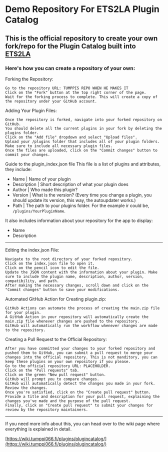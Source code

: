# Demo Repository For ETS2LA Plugin Catalog

## This is the official repository to create your own fork/repo for the Plugin Catalog built into [ETS2LA](https://github.com/Tumppi066/Euro-Truck-Simulator-2-Lane-Assist)

### Here's how you can create a repository of your own:

Forking the Repository:

    Go to the repository URL: TUMPPIS REPO WHEN HE MAKES IT
    Click on the "Fork" button at the top right corner of the page.
    Wait for the forking process to complete. This will create a copy of the repository under your GitHub account.

Adding Your Plugin Files:

    Once the repository is forked, navigate into your forked repository on GitHub.
    You should delete all the current plugins in your fork by deleting the plugins folder.
    Click on the "Add file" dropdown and select "Upload files".
    Upload your /plugins folder that includes all of your plugin folders. Make sure to include all necessary plugin files.
    Once the files are uploaded, click on the "Commit changes" button to commit your changes.

Guide to the plugin_index.json file
This file is a list of plugins and attributes, they include:
- Name | Name of your plugin
- Description | Short description of what your plugin does
- Author | Who made this plugin?
- Version | What is the version? (Every time you change a plugin, you should update its version, this way, the autoupdater works.)
- Path | The path to your plugins folder. For the example ir could be, ```/plugins/YourPluginName```.

It also includes information about your repository for the app to display:
- Name 
- Description
--------------

Editing the index.json File:

    Navigate to the root directory of your forked repository.
    Click on the index.json file to open it.
    Click on the pencil icon to edit the file.
    Update the JSON content with the information about your plugin. Make sure to include the plugin name, description, author, version, compatibility, and path.
    After making the necessary changes, scroll down and click on the "Commit changes" button to save your modifications.

Automated GitHub Action for Creating plugin.zip:

    GitHub Actions can automate the process of creating the main.zip file for your plugin.
    A GitHub Action in your repository will automatically create the main.zip file whenever changes are pushed to the repository.
    GitHub will automatically run the workflow whenever changes are made to the repository.

Creating a Pull Request to the Official Repository:

    After you have committed your changes to your forked repository and pushed them to GitHub, you can submit a pull request to merge your changes into the official repository. This is not manditory, you can keep these plugins on your own repository if you please.
    Go to the official repository URL: PLACEHOLDER.
    Click on the "Pull requests" tab.
    Click on the green "New pull request" button.
    GitHub will prompt you to compare changes.
    GitHub will automatically detect the changes you made in your fork. Review the changes.
    Once you're satisfied, click on the "Create pull request" button.
    Provide a title and description for your pull request, explaining the changes you've made and the purpose of the pull request.
    Finally, click on "Create pull request" to submit your changes for review by the repository maintainers.

------------------
If you need more info about this, you can head over to the wiki page where everything is explained in detail.

[https://wiki.tumppi066.fi/plugins/plugincatalog/](https://wiki.tumppi066.fi/plugins/plugincatalog/)
